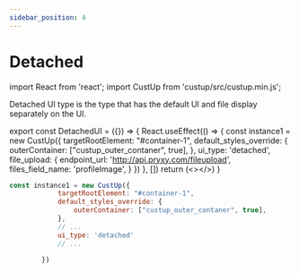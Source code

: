 ```yaml
---
sidebar_position: 4
---
```


# Detached

import React from 'react';
import CustUp from 'custup/src/custup.min.js';

Detached UI type is the type that has the default UI and file display separately on the UI.

export const DetachedUI = ({}) => {
    React.useEffect(() => {
        const instance1 = new CustUp({
            targetRootElement: "#container-1",
            default_styles_override: {
                outerContainer: ["custup_outer_contaner", true],
            },
            ui_type: 'detached',
            file_upload: {
                endpoint_url: 'http://api.pryxy.com/fileupload',
                files_field_name: 'profileImage',
            }
        })
    }, [])
    return (<></>)
}

<div id="container-1" style={{marginBottom: 15}}></div>

<DetachedUI />  
  
```js title="index.js"
const instance1 = new CustUp({
            targetRootElement: "#container-1",
            default_styles_override: {
                outerContainer: ["custup_outer_contaner", true],
            },
            // ...
            ui_type: 'detached'
            // ...

        })
```
